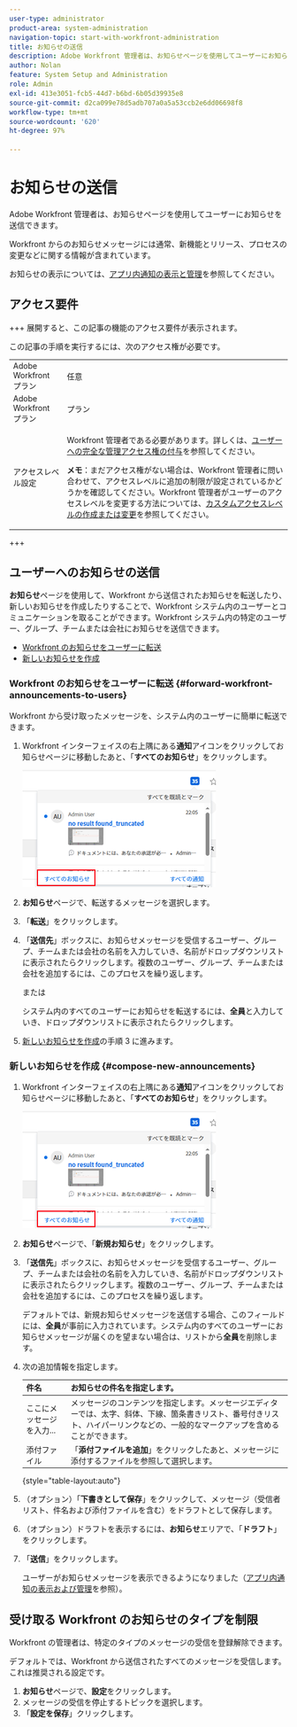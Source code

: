 ```yaml
---
user-type: administrator
product-area: system-administration
navigation-topic: start-with-workfront-administration
title: お知らせの送信
description: Adobe Workfront 管理者は、お知らせページを使用してユーザーにお知らせを送信できます。
author: Nolan
feature: System Setup and Administration
role: Admin
exl-id: 413e3051-fcb5-44d7-b6bd-6b05d39935e8
source-git-commit: d2ca099e78d5adb707a0a5a53ccb2e6dd06698f8
workflow-type: tm+mt
source-wordcount: '620'
ht-degree: 97%

---
```


# お知らせの送信

Adobe Workfront 管理者は、お知らせページを使用してユーザーにお知らせを送信できます。

Workfront からのお知らせメッセージには通常、新機能とリリース、プロセスの変更などに関する情報が含まれています。

お知らせの表示については、[アプリ内通知の表示と管理](../../workfront-basics/using-notifications/view-and-manage-in-app-notifications.md)を参照してください。

## アクセス要件

+++ 展開すると、この記事の機能のアクセス要件が表示されます。

この記事の手順を実行するには、次のアクセス権が必要です。

<table style="table-layout:auto"> 
 <col> 
 <col> 
 <tbody> 
  <tr> 
   <td role="rowheader">Adobe Workfront プラン</td> 
   <td>任意</td> 
  </tr> 
  <tr> 
   <td role="rowheader">Adobe Workfront プラン</td> 
   <td>プラン</td> 
  </tr> 
  <tr> 
   <td role="rowheader">アクセスレベル設定</td> 
   <td> <p>Workfront 管理者である必要があります。詳しくは、<a href="../../administration-and-setup/add-users/configure-and-grant-access/grant-a-user-full-administrative-access.md" class="MCXref xref">ユーザーへの完全な管理アクセス権の付与</a>を参照してください。</p> <p><b>メモ</b>：まだアクセス権がない場合は、Workfront 管理者に問い合わせて、アクセスレベルに追加の制限が設定されているかどうかを確認してください。Workfront 管理者がユーザーのアクセスレベルを変更する方法については、<a href="../../administration-and-setup/add-users/configure-and-grant-access/create-modify-access-levels.md" class="MCXref xref">カスタムアクセスレベルの作成または変更</a>を参照してください。</p> </td> 
  </tr> 
 </tbody> 
</table>

+++

## ユーザーへのお知らせの送信

**お知らせ**&#x200B;ページを使用して、Workfront から送信されたお知らせを転送したり、新しいお知らせを作成したりすることで、Workfront システム内のユーザーとコミュニケーションを取ることができます。Workfront システム内の特定のユーザー、グループ、チームまたは会社にお知らせを送信できます。

* [Workfront のお知らせをユーザーに転送](#forward-workfront-announcements-to-users)
* [新しいお知らせを作成](#compose-new-announcements)

### Workfront のお知らせをユーザーに転送 {#forward-workfront-announcements-to-users}

Workfront から受け取ったメッセージを、システム内のユーザーに簡単に転送できます。

1. Workfront インターフェイスの右上隅にある&#x200B;**通知**&#x200B;アイコンをクリックしてお知らせページに移動したあと、「**すべてのお知らせ**」をクリックします。

   ![ すべてのお知らせ ](assets/announcement-access-350x212.png)

1. **お知らせ**&#x200B;ページで、転送するメッセージを選択します。
1. 「**転送**」をクリックします。
1. 「**送信先**」ボックスに、お知らせメッセージを受信するユーザー、グループ、チームまたは会社の名前を入力していき、名前がドロップダウンリストに表示されたらクリックします。複数のユーザー、グループ、チームまたは会社を追加するには、このプロセスを繰り返します。

   または

   システム内のすべてのユーザーにお知らせを転送するには、**全員**&#x200B;と入力していき、ドロップダウンリストに表示されたらクリックします。

1. [新しいお知らせを作成](#compose-new-announcements)の手順 3 に進みます。

### 新しいお知らせを作成 {#compose-new-announcements}

1. Workfront インターフェイスの右上隅にある&#x200B;**通知**&#x200B;アイコンをクリックしてお知らせページに移動したあと、「**すべてのお知らせ**」をクリックします。

   ![ すべての発表 ](assets/announcement-access-350x212.png)

1. **お知らせ**&#x200B;ページで、「**新規お知らせ**」をクリックします。

1. 「**送信先**」ボックスに、お知らせメッセージを受信するユーザー、グループ、チームまたは会社の名前を入力していき、名前がドロップダウンリストに表示されたらクリックします。複数のユーザー、グループ、チームまたは会社を追加するには、このプロセスを繰り返します。

   デフォルトでは、新規お知らせメッセージを送信する場合、このフィールドには、**全員**&#x200B;が事前に入力されています。システム内のすべてのユーザーにお知らせメッセージが届くのを望まない場合は、リストから&#x200B;**全員**&#x200B;を削除します。

1. 次の追加情報を指定します。

   | 件名 | お知らせの件名を指定します。 |
   |---|---|
   | ここにメッセージを入力... | メッセージのコンテンツを指定します。メッセージエディターでは、太字、斜体、下線、箇条書きリスト、番号付きリスト、ハイパーリンクなどの、一般的なマークアップを含めることができます。 |
   | 添付ファイル | 「**添付ファイルを追加**」をクリックしたあと、メッセージに添付するファイルを参照して選択します。 |

   {style="table-layout:auto"}

1. （オプション）「**下書きとして保存**」をクリックして、メッセージ（受信者リスト、件名および添付ファイルを含む）をドラフトとして保存します。

1. （オプション）ドラフトを表示するには、**お知らせ**&#x200B;エリアで、「**ドラフト**」をクリックします。

1. 「**送信**」をクリックします。

   ユーザーがお知らせメッセージを表示できるようになりました（[アプリ内通知の表示および管理](../../workfront-basics/using-notifications/view-and-manage-in-app-notifications.md)を参照）。

## 受け取る Workfront のお知らせのタイプを制限

Workfront の管理者は、特定のタイプのメッセージの受信を登録解除できます。

デフォルトでは、Workfront から送信されたすべてのメッセージを受信します。これは推奨される設定です。

1. **お知らせ**&#x200B;ページで、**設定**&#x200B;をクリックします。
1. メッセージの受信を停止するトピックを選択します。
1. 「**設定を保存**」クリックします。
